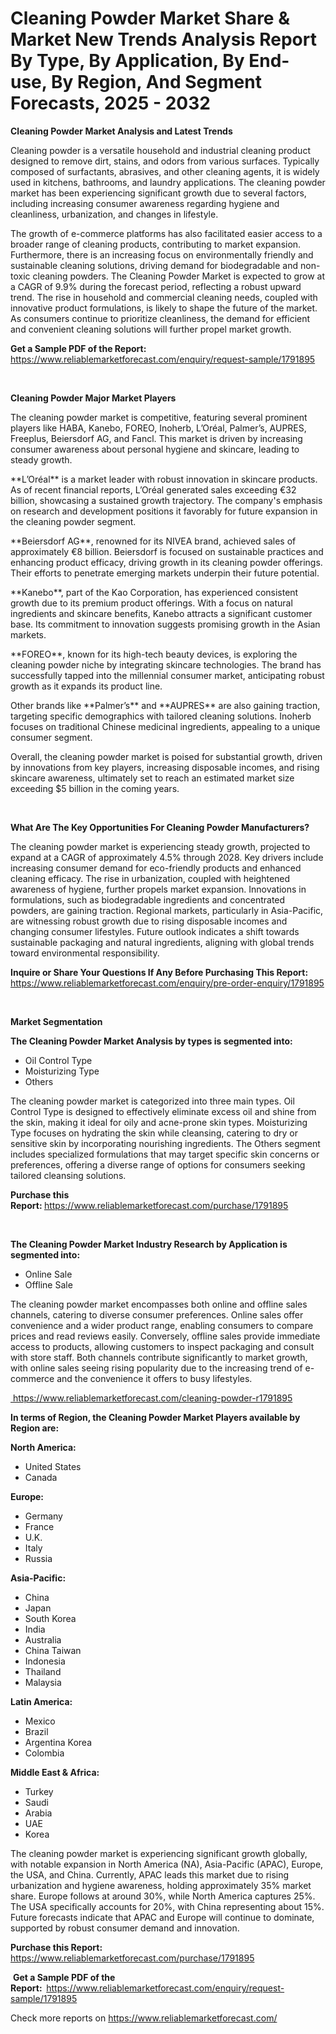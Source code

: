 <p><h1>Cleaning Powder Market Share & Market New Trends Analysis Report By Type, By Application, By End-use, By Region, And Segment Forecasts, 2025 - 2032</h1></p><p><strong>Cleaning Powder Market Analysis and Latest Trends</strong></p>
<p><p>Cleaning powder is a versatile household and industrial cleaning product designed to remove dirt, stains, and odors from various surfaces. Typically composed of surfactants, abrasives, and other cleaning agents, it is widely used in kitchens, bathrooms, and laundry applications. The cleaning powder market has been experiencing significant growth due to several factors, including increasing consumer awareness regarding hygiene and cleanliness, urbanization, and changes in lifestyle.</p><p>The growth of e-commerce platforms has also facilitated easier access to a broader range of cleaning products, contributing to market expansion. Furthermore, there is an increasing focus on environmentally friendly and sustainable cleaning solutions, driving demand for biodegradable and non-toxic cleaning powders. The Cleaning Powder Market is expected to grow at a CAGR of 9.9% during the forecast period, reflecting a robust upward trend. The rise in household and commercial cleaning needs, coupled with innovative product formulations, is likely to shape the future of the market. As consumers continue to prioritize cleanliness, the demand for efficient and convenient cleaning solutions will further propel market growth.</p></p>
<p><strong>Get a Sample PDF of the Report:&nbsp;</strong> <a href="https://www.reliablemarketforecast.com/enquiry/request-sample/1791895?utm_campaign=3327&utm_medium=2&utm_source=Github&utm_content=ia&utm_term=05042025&utm_id=cleaning-powder">https://www.reliablemarketforecast.com/enquiry/request-sample/1791895</a></p>
<p>&nbsp;</p>
<p><strong>Cleaning Powder Major Market Players</strong></p>
<p><p>The cleaning powder market is competitive, featuring several prominent players like HABA, Kanebo, FOREO, Inoherb, L’Oréal, Palmer’s, AUPRES, Freeplus, Beiersdorf AG, and Fancl. This market is driven by increasing consumer awareness about personal hygiene and skincare, leading to steady growth.</p><p>**L’Oréal** is a market leader with robust innovation in skincare products. As of recent financial reports, L’Oréal generated sales exceeding €32 billion, showcasing a sustained growth trajectory. The company's emphasis on research and development positions it favorably for future expansion in the cleaning powder segment.</p><p>**Beiersdorf AG**, renowned for its NIVEA brand, achieved sales of approximately €8 billion. Beiersdorf is focused on sustainable practices and enhancing product efficacy, driving growth in its cleaning powder offerings. Their efforts to penetrate emerging markets underpin their future potential.</p><p>**Kanebo**, part of the Kao Corporation, has experienced consistent growth due to its premium product offerings. With a focus on natural ingredients and skincare benefits, Kanebo attracts a significant customer base. Its commitment to innovation suggests promising growth in the Asian markets.</p><p>**FOREO**, known for its high-tech beauty devices, is exploring the cleaning powder niche by integrating skincare technologies. The brand has successfully tapped into the millennial consumer market, anticipating robust growth as it expands its product line.</p><p>Other brands like **Palmer’s** and **AUPRES** are also gaining traction, targeting specific demographics with tailored cleaning solutions. Inoherb focuses on traditional Chinese medicinal ingredients, appealing to a unique consumer segment.</p><p>Overall, the cleaning powder market is poised for substantial growth, driven by innovations from key players, increasing disposable incomes, and rising skincare awareness, ultimately set to reach an estimated market size exceeding $5 billion in the coming years.</p></p>
<p>&nbsp;</p>
<p><strong>What Are The Key Opportunities For Cleaning Powder Manufacturers?</strong></p>
<p><p>The cleaning powder market is experiencing steady growth, projected to expand at a CAGR of approximately 4.5% through 2028. Key drivers include increasing consumer demand for eco-friendly products and enhanced cleaning efficacy. The rise in urbanization, coupled with heightened awareness of hygiene, further propels market expansion. Innovations in formulations, such as biodegradable ingredients and concentrated powders, are gaining traction. Regional markets, particularly in Asia-Pacific, are witnessing robust growth due to rising disposable incomes and changing consumer lifestyles. Future outlook indicates a shift towards sustainable packaging and natural ingredients, aligning with global trends toward environmental responsibility.</p></p>
<p><strong>Inquire or Share Your Questions If Any Before Purchasing This Report:</strong> <a href="https://www.reliablemarketforecast.com/enquiry/pre-order-enquiry/1791895?utm_campaign=3327&utm_medium=2&utm_source=Github&utm_content=ia&utm_term=05042025&utm_id=cleaning-powder">https://www.reliablemarketforecast.com/enquiry/pre-order-enquiry/1791895</a></p>
<p>&nbsp;</p>
<p><strong>Market Segmentation</strong></p>
<p><strong>The Cleaning Powder Market Analysis by types is segmented into:</strong></p>
<p><ul><li>Oil Control Type</li><li>Moisturizing Type</li><li>Others</li></ul></p>
<p><p>The cleaning powder market is categorized into three main types. Oil Control Type is designed to effectively eliminate excess oil and shine from the skin, making it ideal for oily and acne-prone skin types. Moisturizing Type focuses on hydrating the skin while cleansing, catering to dry or sensitive skin by incorporating nourishing ingredients. The Others segment includes specialized formulations that may target specific skin concerns or preferences, offering a diverse range of options for consumers seeking tailored cleansing solutions.</p></p>
<p><strong>Purchase this Report:&nbsp;</strong><a href="https://www.reliablemarketforecast.com/purchase/1791895?utm_campaign=3327&utm_medium=2&utm_source=Github&utm_content=ia&utm_term=05042025&utm_id=cleaning-powder">https://www.reliablemarketforecast.com/purchase/1791895</a></p>
<p>&nbsp;</p>
<p><strong>The Cleaning Powder Market Industry Research by Application is segmented into:</strong></p>
<p><ul><li>Online Sale</li><li>Offline Sale</li></ul></p>
<p><p>The cleaning powder market encompasses both online and offline sales channels, catering to diverse consumer preferences. Online sales offer convenience and a wider product range, enabling consumers to compare prices and read reviews easily. Conversely, offline sales provide immediate access to products, allowing customers to inspect packaging and consult with store staff. Both channels contribute significantly to market growth, with online sales seeing rising popularity due to the increasing trend of e-commerce and the convenience it offers to busy lifestyles.</p></p>
<p><a href="https://www.reliablemarketforecast.com/cleaning-powder-r1791895?utm_campaign=3327&utm_medium=2&utm_source=Github&utm_content=ia&utm_term=05042025&utm_id=cleaning-powder">&nbsp;https://www.reliablemarketforecast.com/cleaning-powder-r1791895</a></p>
<p><strong>In terms of Region, the Cleaning Powder Market Players available by Region are:</strong></p>
<p>
    <p> <strong> North America: </strong>
        <ul>
            <li>United States</li>
            <li>Canada</li>
        </ul>
        </p> 
    <p> <strong> Europe: </strong>
        <ul>
            <li>Germany</li>
            <li>France</li>
            <li>U.K.</li>
            <li>Italy</li>
            <li>Russia</li>
        </ul>
        </p> 
    <p> <strong> Asia-Pacific: </strong>
        <ul>
            <li>China</li>
            <li>Japan</li>
            <li>South Korea</li>
            <li>India</li>
            <li>Australia</li>
            <li>China Taiwan</li>
            <li>Indonesia</li>
            <li>Thailand</li>
            <li>Malaysia</li>
        </ul>
        </p> 
    <p> <strong> Latin America: </strong>
        <ul>
            <li>Mexico</li>
            <li>Brazil</li>
            <li>Argentina Korea</li>
            <li>Colombia</li>
        </ul>
        </p> 
    <p> <strong> Middle East & Africa: </strong>
        <ul>
            <li>Turkey</li>
            <li>Saudi</li>
            <li>Arabia</li>
            <li>UAE</li>
            <li>Korea</li>
        </ul>
    </p>
    </p>
<p><p>The cleaning powder market is experiencing significant growth globally, with notable expansion in North America (NA), Asia-Pacific (APAC), Europe, the USA, and China. Currently, APAC leads this market due to rising urbanization and hygiene awareness, holding approximately 35% market share. Europe follows at around 30%, while North America captures 25%. The USA specifically accounts for 20%, with China representing about 15%. Future forecasts indicate that APAC and Europe will continue to dominate, supported by robust consumer demand and innovation.</p></p>
<p><strong>Purchase this Report: </strong><a href="https://www.reliablemarketforecast.com/purchase/1791895?utm_campaign=3327&utm_medium=2&utm_source=Github&utm_content=ia&utm_term=05042025&utm_id=cleaning-powder">https://www.reliablemarketforecast.com/purchase/1791895</a></p>
<p>&nbsp;<strong>Get a Sample PDF of the Report:&nbsp;&nbsp;</strong><a href="https://www.reliablemarketforecast.com/enquiry/request-sample/1791895?utm_campaign=3327&utm_medium=2&utm_source=Github&utm_content=ia&utm_term=05042025&utm_id=cleaning-powder">https://www.reliablemarketforecast.com/enquiry/request-sample/1791895</a></p>
<p><strong></strong></p>
<p>Check more reports on <a href="https://www.reliablemarketforecast.com/?utm_campaign=3327&utm_medium=2&utm_source=Github&utm_content=ia&utm_term=05042025&utm_id=cleaning-powder">https://www.reliablemarketforecast.com/</a></p>